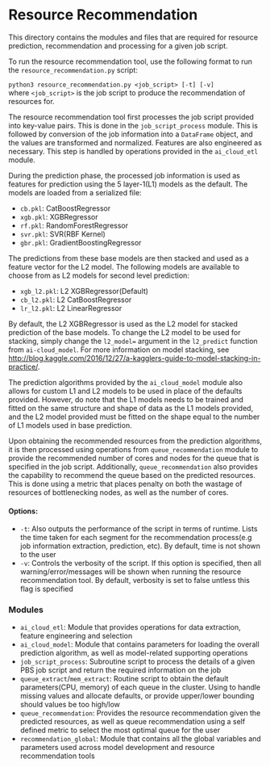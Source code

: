 # Resource Recommendation

 This directory contains the modules and files that are required for resource prediction, recommendation and processing for a given job script.

 To run the resource recommendation tool, use the following format to run the `resource_recommendation.py` script:<br>
 
 `python3 resource_recommendation.py <job_script> [-t] [-v]`<br>
 where `<job_script>` is the job script to produce the recommendation of resources for.

 The resource recommendation tool first processes the job script provided into key-value pairs. This is done in the `job_script_process` module. This is followed by conversion of the job information into a `DataFrame` object, and the values are transformed and normalized. Features are also engineered as necessary. This step is handled by operations provided in the `ai_cloud_etl` module.

 During the prediction phase, the processed job information is used as features for prediction using the 5 layer-1(L1) models as the default. The models are loaded from a serialized file:

 - `cb.pkl`: CatBoostRegressor 
 - `xgb.pkl`: XGBRegressor 
 - `rf.pkl`: RandomForestRegressor
 - `svr.pkl`: SVR(RBF Kernel)
 - `gbr.pkl`: GradientBoostingRegressor

 The predictions from these base models are then stacked and used as a feature vector for the L2 model. The following models are available to choose from as L2 models for second level prediction:

 - `xgb_l2.pkl`: L2 XGBRegressor(Default)
 - `cb_l2.pkl`: L2 CatBoostRegressor
 - `lr_l2.pkl`: L2 LinearRegressor

 By default, the L2 XGBRegressor is used as the L2 model for stacked prediction of the base models. To change the L2 model to be used for stacking, simply change the `l2_model=` argument in the `l2_predict` function from `ai-cloud_model`. For more information on model stacking, see http://blog.kaggle.com/2016/12/27/a-kagglers-guide-to-model-stacking-in-practice/.

 The prediction algorithms provided by the `ai_cloud_model` module also allows for custom L1 and L2 models to be used in place of the defaults provided. However, do note that the L1 models needs to be trained and fitted on the same structure and shape of data as the L1 models provided, and the L2 model provided must be fitted on the shape equal to the number of L1 models used in base prediction. 

 Upon obtaining the recommended resources from the prediction algorithms, it is then processed using operations from `queue_recommendation` module to provide the recommended number of cores and nodes for the queue that is specified in the job script. Additionally, `queue_recommendation` also provides the capability to recommend the queue based on the predicted resources. This is done using a metric that places penalty on both the wastage of resources of bottlenecking nodes, as well as the number of cores.


 #### Options:
 - `-t`: Also outputs the performance of the script in terms of runtime. Lists the time taken for each segment for the recommendation process(e.g job information extraction, prediction, etc). By default, time is not shown to the user
 - `-v`: Controls the verbosity of the script. If this option is specified, then all warning/error/messages will be shown when running the resource recommendation tool. By default, verbosity is set to false untless this flag is specified

 ### Modules
 - `ai_cloud_etl`: Module that provides operations for data extraction, feature engineering and selection
- `ai_cloud_model`: Module that contains parameters for loading the overall prediction algorithm, as well as model-related supporting operations
- `job_script_process`: Subroutine script to process the details of a given PBS job script and return the required information on the job
- `queue_extract`/`mem_extract`: Routine script to obtain the default parameters(CPU, memory) of each queue in the cluster. Using to handle missing values and allocate defaults, or provide upper/lower bounding should values be too high/low
- `queue_recommendation`: Provides the resource recommendation given the predicted resources, as well as queue recommendation using a self defined metric to select the most optimal queue for the user
- `recommendation_global`: Module that contains all the global variables and parameters used across model development and resource recommendation tools
